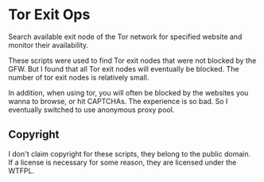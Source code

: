 # Tor Exit Ops
Search available exit node of the Tor network for specified website and monitor their availability.

These scripts were used to find Tor exit nodes that were not blocked by the GFW.
But I found that all Tor exit nodes will eventually be blocked.
The number of tor exit nodes is relatively small.

In addition, when using tor, you will often be blocked by the websites you wanna to browse, or hit CAPTCHAs.
The experience is so bad.
So I eventually switched to use anonymous proxy pool.

## Copyright
I don't claim copyright for these scripts, they belong to the public domain.  
If a license is necessary for some reason, they are licensed under the WTFPL.
